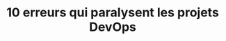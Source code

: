 ---
title: 10 erreurs qui paralysent les projets DevOps
ExternalLink: https://f.hubspotusercontent30.net/hubfs/732832/Infographics/FR%20DevOps%20Mistakes%20infographic.pdf
resources:
- name: "thumbnail"
  src: "devops-mistakes.png"
---